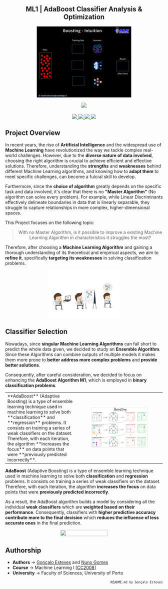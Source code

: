 <p>
<div align="center">

## ML1 | AdaBoost Classifier Analysis & Optimization
</div>
</p>

<p align="center" width="100%">
    <img src="./AdaBoost/Assets/Boosting.gif" width="60%" height="60%" />
</p>

<div align="center">
    <a>
        <img src="https://img.shields.io/badge/Made%20with-Jupyter-white?style=for-the-badge&logo=Jupyter&logoColor=white">
    </a>
</div>

<br/>

<div align="center">
    <a href="https://github.com/EstevesX10/ML1-AdaBoost-Analysis-Optimization/blob/main/LICENSE">
        <img src="https://img.shields.io/github/license/EstevesX10/ML1-AdaBoost-Analysis-Optimization?style=flat&logo=gitbook&logoColor=white&label=License&color=white">
    </a>
    <a href="">
        <img src="https://img.shields.io/github/repo-size/EstevesX10/ML1-AdaBoost-Analysis-Optimization?style=flat&logo=googlecloudstorage&logoColor=white&logoSize=auto&label=Repository%20Size&color=white">
    </a>
    <a href="">
        <img src="https://img.shields.io/github/stars/EstevesX10/ML1-AdaBoost-Analysis-Optimization?style=flat&logo=adafruit&logoColor=white&logoSize=auto&label=Stars&color=white">
    </a>
    <a href="https://github.com/EstevesX10/ML1-AdaBoost-Analysis-Optimization/blob/main/DEPENDENCIES.md">
        <img src="https://img.shields.io/badge/Dependencies-DEPENDENCIES.md-white?style=flat&logo=anaconda&logoColor=white&logoSize=auto&color=white"> 
    </a>
</div>

## Project Overview

In recent years, the rise of **Artificial Intelligence** and the widespread use of **Machine Learning** have revolutionized the way we tackle complex real-world challenges. However, due to the **diverse nature of data involved**, choosing the right algorithm is crucial to achieve efficient and effective solutions. Therefore, understanding the **strengths** and **weaknesses** behind different Machine Learning algorithms, and knowing how to **adapt them** to meet specific challenges, can become a fulcral skill to develop.

Furthermore, since the **choice of algorithm** greatly depends on the specific task and data involved, it's clear that there is no **"Master Algorithm"** (No algorithm can solve every problem). For example, while Linear Discriminants effectively delineate boundaries in data that is linearly separable, they struggle to capture relationships in more complex, higher-dimensional spaces.

This Project focuses on the following topic:

<div align="center">

> With no Master Algorithm, is it possible to improve a existing Machine Learning Algorithm in characteristics it struggles the most?
</div>

Therefore, after choosing a **Machine Learning Algorithm** and gaining a thorough understanding of its theoretical and empirical aspects, we aim to **refine it**, specifically **targeting its weaknesses** in solving classification problems.

<p align="center" width="100%">
    <img src="./AdaBoost/Assets/ThoughtProcess.png" width="45%" height="45%" />
</p>

## Classifier Selection

Nowadays, since **singular Machine Learning Algorithms** can fall short to predict the whole data given, we decided to study an **Ensemble Algorithm**. Since these Algorithms can combine outputs of multiple models it makes them more prone to **better address more complex problems** and **provide better solutions**.

Consequently, after careful consideration, we decided to focus on enhancing the **AdaBoost Algorithm M1**, which is employed in **binary classification problems**.

<!-- <p align="right" width="100%">
    <img src="./AdaBoost/Assets/AdaBoost_Overview.jpeg" width="55%" height="55%" />
</p> -->

<table style="width:100%;">
  <tr>
    <td style="width:45%;">
    **AdaBoost** (Adaptive Boosting) is a type of ensemble learning technique used in machine learning to solve both **classification** and **regression** problems. It consists on training a series of weak classifiers on the dataset. Therefore, with each iteration, the algorithm **increases the focus** on data points that were **previously predicted incorrectly**.
    </td>
    <td style="width:55%;">
        <p align="center"><img src="./AdaBoost/Assets/AdaBoost_Overview.jpeg" width="70%" height="auto"/>
        </p>
    </td>
  </tr>
</table>

**AdaBoost** (Adaptive Boosting) is a type of ensemble learning technique used in machine learning to solve both **classification** and **regression** problems. It consists on training a series of weak classifiers on the dataset. Therefore, with each iteration, the algorithm **increases the focus** on data points that were **previously predicted incorrectly**.

As a result, the AdaBoost algorithm builds a model by considering all the individual **weak classifiers** which are **weighted based on their performance**. Consequently, classifiers with **higher predictive accuracy contribute more to the final decision** which **reduces the influence of less accurate ones** in the final prediction. 

<p align="center" width="100%">
    <img src="./AdaBoost/Assets/" width="55%" height="55%" />
</p>

## Authorship

- **Authors** &#8594; [Gonçalo Esteves](https://github.com/EstevesX10) and [Nuno Gomes](https://github.com/NightF0x26)
- **Course** &#8594; Machine Learning I [[CC2008](https://sigarra.up.pt/fcup/en/ucurr_geral.ficha_uc_view?pv_ocorrencia_id=529874)]
- **University** &#8594; Faculty of Sciences, University of Porto

<div align="right">
<sub>

<!-- <sup></sup> -->

`README.md by Gonçalo Esteves`
</sub>
</div>